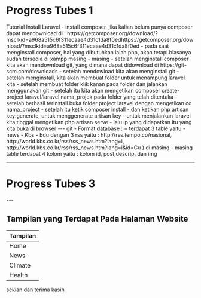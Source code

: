 

   <h1>Progress Tubes 1</h1>
Tutorial Install Laravel 
  - install composer, jika kalian belum punya composer dapat mendownload di : https://getcomposer.org/download/?msclkid=a968a515c6f311ecaae4d31c1da8f0edhttps://getcomposer.org/download/?msclkid=a968a515c6f311ecaae4d31c1da8f0ed
  - pada saat menginstall composer, hal yang dibutuhkan ialah php, akan tetapi biasanya sudah tersedia di xampp masing - masing
  - setelah menginstall composer kita akan mendownload git, yang dimana dapat didownload di https://git-scm.com/downloads
  - setelah mendowload kita akan menginstall git
  - setelah menginstall, kita akan membuat folder untuk menampung laravel kita
  - setelah membuat folder klik kanan pada folder dan jalankan menggunakan git
  - setelah itu kita akan mengetikan composer create-project laravel/laravel nama_projek pada folder yang telah ditentuka
  - setelah berhasil terinstall buka folder project laravel dengan mengetikan cd nama_project
  - setelah itu ketik composer install
  - dan ketikan php artisan key:generate, untuk menggenerate artisan key
  - untuk menjalankan laravel kita tinggal mengetikan php artisan serve
  - lalu ip yang didapatkan itu yang kita buka di browser 
  ---
git
- Format database : 
    = terdapat 3 table yaitu 
        - news
        - Kbs
        - Edu 
   dengan 3 rss yaitu : http://rss.tempo.co/nasional, http://world.kbs.co.kr/rss/rss_news.htm?lang=i, http://world.kbs.co.kr/rss/rss_news.htm?lang=i&id=Cu ) 
   di masing - masing table terdapat 4 kolom yaitu : kolom id, post,descrip, dan img

   ---

   <h1>Progress Tubes 3</h1>
   ---
   <h2>Tampilan yang Terdapat Pada Halaman Website</h2>

| Tampilan|
| ----- | 
| Home  |
| News  | 
| Climate  | 
| Health  | 

       
 sekian dan terima kasih
       

